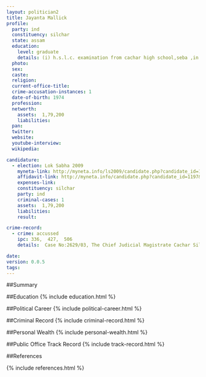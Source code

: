 ```yaml
---
layout: politician2
title: Jayanta Mallick
profile: 
  party: ind
  constituency: silchar
  state: assam
  education: 
    level: graduate
    details: (i) h.s.l.c. examination from cachar high school,seba ,in the year 1989 (ii) h.s. examination from govt. higher secondary,ahsec,in the year 1991 (iii)b.a.(pass) from cachar college, silchar assam university,in the year 1996
  photo: 
  sex: 
  caste: 
  religion: 
  current-office-title: 
  crime-accusation-instances: 1
  date-of-birth: 1974
  profession: 
  networth: 
    assets:  1,79,200
    liabilities: 
  pan: 
  twitter: 
  website: 
  youtube-interview: 
  wikipedia: 

candidature: 
  - election: Lok Sabha 2009
    myneta-link: http://myneta.info/ls2009/candidate.php?candidate_id=1197
    affidavit-link: http://myneta.info/candidate.php?candidate_id=1197&scan=original
    expenses-link: 
    constituency: silchar 
    party: ind
    criminal-cases: 1
    assets:  1,79,200
    liabilities: 
    result:  

crime-record: 
  - crime: accussed
    ipc: 336,  427,  506
    details:  Case No:2629/03, The Chief Judicial Magistrate Cachar Silchar	  

date: 
version: 0.0.5
tags: 
---
```

##Summary


##Education
{% include education.html %}


##Political Career
{% include political-career.html %}


##Criminal Record
{% include criminal-record.html %}


##Personal Wealth
{% include personal-wealth.html %}


##Public Office Track Record
{% include track-record.html %}


##References


{% include references.html %}